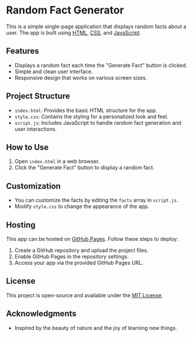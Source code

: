 # Random Fact Generator

This is a simple single-page application that displays random facts about a user. The app is built using [HTML](https://developer.mozilla.org/en-US/docs/Web/HTML), [CSS](https://developer.mozilla.org/en-US/docs/Web/CSS), and [JavaScript](https://developer.mozilla.org/en-US/docs/Web/JavaScript/Reference/Global_Objects/Array).

## Features

- Displays a random fact each time the "Generate Fact" button is clicked.
- Simple and clean user interface.
- Responsive design that works on various screen sizes.

## Project Structure

- `index.html`: Provides the basic HTML structure for the app.
- `style.css`: Contains the styling for a personalized look and feel.
- `script.js`: Includes JavaScript to handle random fact generation and user interactions.

## How to Use

1. Open `index.html` in a web browser.
2. Click the "Generate Fact" button to display a random fact.

## Customization

- You can customize the facts by editing the `facts` array in `script.js`.
- Modify `style.css` to change the appearance of the app.

## Hosting

This app can be hosted on [GitHub Pages](https://pages.github.com/). Follow these steps to deploy:

1. Create a GitHub repository and upload the project files.
2. Enable GitHub Pages in the repository settings.
3. Access your app via the provided GitHub Pages URL.

## License

This project is open-source and available under the [MIT License](https://opensource.org/licenses/MIT).

## Acknowledgments

- Inspired by the beauty of nature and the joy of learning new things.
